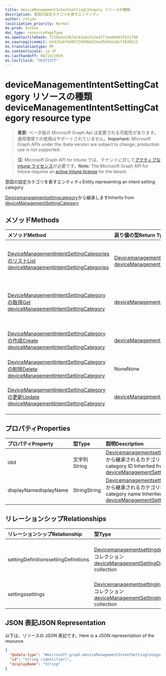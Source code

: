 ```yaml
---
title: deviceManagementIntentSettingCategory リソースの種類
description: 意図の設定カテゴリを表すエンティティ
author: rolyon
localization_priority: Normal
ms.prod: Intune
doc_type: resourcePageType
ms.openlocfilehash: f216eba1967dc01adcb12e4777ea0d403fb31798
ms.sourcegitcommit: b5425ebf648572569b032ded5b56e1dcf3830515
ms.translationtype: MT
ms.contentlocale: ja-JP
ms.lasthandoff: 08/13/2019
ms.locfileid: "36371377"
---
```

# <a name="devicemanagementintentsettingcategory-resource-type"></a><span data-ttu-id="5a735-103">deviceManagementIntentSettingCategory リソースの種類</span><span class="sxs-lookup"><span data-stu-id="5a735-103">deviceManagementIntentSettingCategory resource type</span></span>

> <span data-ttu-id="5a735-104">**重要:** ベータ版の Microsoft Graph Api は変更される可能性があります。運用環境での使用はサポートされていません。</span><span class="sxs-lookup"><span data-stu-id="5a735-104">**Important:** Microsoft Graph APIs under the /beta version are subject to change; production use is not supported.</span></span>

> <span data-ttu-id="5a735-105">**注:** Microsoft Graph API for Intune では、テナントに対して[アクティブな intune ライセンス](https://go.microsoft.com/fwlink/?linkid=839381)が必要です。</span><span class="sxs-lookup"><span data-stu-id="5a735-105">**Note:** The Microsoft Graph API for Intune requires an [active Intune license](https://go.microsoft.com/fwlink/?linkid=839381) for the tenant.</span></span>

<span data-ttu-id="5a735-106">意図の設定カテゴリを表すエンティティ</span><span class="sxs-lookup"><span data-stu-id="5a735-106">Entity representing an intent setting category</span></span>


<span data-ttu-id="5a735-107">[Devicemanagementsettingcategory](../resources/intune-deviceintent-devicemanagementsettingcategory.md)から継承します</span><span class="sxs-lookup"><span data-stu-id="5a735-107">Inherits from [deviceManagementSettingCategory](../resources/intune-deviceintent-devicemanagementsettingcategory.md)</span></span>

## <a name="methods"></a><span data-ttu-id="5a735-108">メソッド</span><span class="sxs-lookup"><span data-stu-id="5a735-108">Methods</span></span>
|<span data-ttu-id="5a735-109">メソッド</span><span class="sxs-lookup"><span data-stu-id="5a735-109">Method</span></span>|<span data-ttu-id="5a735-110">戻り値の型</span><span class="sxs-lookup"><span data-stu-id="5a735-110">Return Type</span></span>|<span data-ttu-id="5a735-111">説明</span><span class="sxs-lookup"><span data-stu-id="5a735-111">Description</span></span>|
|:---|:---|:---|
|[<span data-ttu-id="5a735-112">DeviceManagementIntentSettingCategories のリスト</span><span class="sxs-lookup"><span data-stu-id="5a735-112">List deviceManagementIntentSettingCategories</span></span>](../api/intune-deviceintent-devicemanagementintentsettingcategory-list.md)|<span data-ttu-id="5a735-113">[Devicemanagementintentsettingcategory](../resources/intune-deviceintent-devicemanagementintentsettingcategory.md)コレクション</span><span class="sxs-lookup"><span data-stu-id="5a735-113">[deviceManagementIntentSettingCategory](../resources/intune-deviceintent-devicemanagementintentsettingcategory.md) collection</span></span>|<span data-ttu-id="5a735-114">[Devicemanagementintentsettingcategory](../resources/intune-deviceintent-devicemanagementintentsettingcategory.md)オブジェクトのプロパティとリレーションシップをリストします。</span><span class="sxs-lookup"><span data-stu-id="5a735-114">List properties and relationships of the [deviceManagementIntentSettingCategory](../resources/intune-deviceintent-devicemanagementintentsettingcategory.md) objects.</span></span>|
|[<span data-ttu-id="5a735-115">DeviceManagementIntentSettingCategory の取得</span><span class="sxs-lookup"><span data-stu-id="5a735-115">Get deviceManagementIntentSettingCategory</span></span>](../api/intune-deviceintent-devicemanagementintentsettingcategory-get.md)|[<span data-ttu-id="5a735-116">deviceManagementIntentSettingCategory</span><span class="sxs-lookup"><span data-stu-id="5a735-116">deviceManagementIntentSettingCategory</span></span>](../resources/intune-deviceintent-devicemanagementintentsettingcategory.md)|<span data-ttu-id="5a735-117">[Devicemanagementintentsettingcategory](../resources/intune-deviceintent-devicemanagementintentsettingcategory.md)オブジェクトのプロパティとリレーションシップを読み取ります。</span><span class="sxs-lookup"><span data-stu-id="5a735-117">Read properties and relationships of the [deviceManagementIntentSettingCategory](../resources/intune-deviceintent-devicemanagementintentsettingcategory.md) object.</span></span>|
|[<span data-ttu-id="5a735-118">DeviceManagementIntentSettingCategory の作成</span><span class="sxs-lookup"><span data-stu-id="5a735-118">Create deviceManagementIntentSettingCategory</span></span>](../api/intune-deviceintent-devicemanagementintentsettingcategory-create.md)|[<span data-ttu-id="5a735-119">deviceManagementIntentSettingCategory</span><span class="sxs-lookup"><span data-stu-id="5a735-119">deviceManagementIntentSettingCategory</span></span>](../resources/intune-deviceintent-devicemanagementintentsettingcategory.md)|<span data-ttu-id="5a735-120">新しい[Devicemanagementintentsettingcategory](../resources/intune-deviceintent-devicemanagementintentsettingcategory.md)オブジェクトを作成します。</span><span class="sxs-lookup"><span data-stu-id="5a735-120">Create a new [deviceManagementIntentSettingCategory](../resources/intune-deviceintent-devicemanagementintentsettingcategory.md) object.</span></span>|
|[<span data-ttu-id="5a735-121">DeviceManagementIntentSettingCategory の削除</span><span class="sxs-lookup"><span data-stu-id="5a735-121">Delete deviceManagementIntentSettingCategory</span></span>](../api/intune-deviceintent-devicemanagementintentsettingcategory-delete.md)|<span data-ttu-id="5a735-122">None</span><span class="sxs-lookup"><span data-stu-id="5a735-122">None</span></span>|<span data-ttu-id="5a735-123">[Devicemanagementintentsettingcategory](../resources/intune-deviceintent-devicemanagementintentsettingcategory.md)を削除します。</span><span class="sxs-lookup"><span data-stu-id="5a735-123">Deletes a [deviceManagementIntentSettingCategory](../resources/intune-deviceintent-devicemanagementintentsettingcategory.md).</span></span>|
|[<span data-ttu-id="5a735-124">DeviceManagementIntentSettingCategory の更新</span><span class="sxs-lookup"><span data-stu-id="5a735-124">Update deviceManagementIntentSettingCategory</span></span>](../api/intune-deviceintent-devicemanagementintentsettingcategory-update.md)|[<span data-ttu-id="5a735-125">deviceManagementIntentSettingCategory</span><span class="sxs-lookup"><span data-stu-id="5a735-125">deviceManagementIntentSettingCategory</span></span>](../resources/intune-deviceintent-devicemanagementintentsettingcategory.md)|<span data-ttu-id="5a735-126">[Devicemanagementintentsettingcategory](../resources/intune-deviceintent-devicemanagementintentsettingcategory.md)オブジェクトのプロパティを更新します。</span><span class="sxs-lookup"><span data-stu-id="5a735-126">Update the properties of a [deviceManagementIntentSettingCategory](../resources/intune-deviceintent-devicemanagementintentsettingcategory.md) object.</span></span>|

## <a name="properties"></a><span data-ttu-id="5a735-127">プロパティ</span><span class="sxs-lookup"><span data-stu-id="5a735-127">Properties</span></span>
|<span data-ttu-id="5a735-128">プロパティ</span><span class="sxs-lookup"><span data-stu-id="5a735-128">Property</span></span>|<span data-ttu-id="5a735-129">型</span><span class="sxs-lookup"><span data-stu-id="5a735-129">Type</span></span>|<span data-ttu-id="5a735-130">説明</span><span class="sxs-lookup"><span data-stu-id="5a735-130">Description</span></span>|
|:---|:---|:---|
|<span data-ttu-id="5a735-131">id</span><span class="sxs-lookup"><span data-stu-id="5a735-131">id</span></span>|<span data-ttu-id="5a735-132">文字列</span><span class="sxs-lookup"><span data-stu-id="5a735-132">String</span></span>|<span data-ttu-id="5a735-133">[Devicemanagementsettingcategory](../resources/intune-deviceintent-devicemanagementsettingcategory.md)から継承されるカテゴリ ID</span><span class="sxs-lookup"><span data-stu-id="5a735-133">The category ID Inherited from [deviceManagementSettingCategory](../resources/intune-deviceintent-devicemanagementsettingcategory.md)</span></span>|
|<span data-ttu-id="5a735-134">displayName</span><span class="sxs-lookup"><span data-stu-id="5a735-134">displayName</span></span>|<span data-ttu-id="5a735-135">String</span><span class="sxs-lookup"><span data-stu-id="5a735-135">String</span></span>|<span data-ttu-id="5a735-136">[Devicemanagementsettingcategory](../resources/intune-deviceintent-devicemanagementsettingcategory.md)から継承されるカテゴリ名</span><span class="sxs-lookup"><span data-stu-id="5a735-136">The category name Inherited from [deviceManagementSettingCategory](../resources/intune-deviceintent-devicemanagementsettingcategory.md)</span></span>|

## <a name="relationships"></a><span data-ttu-id="5a735-137">リレーションシップ</span><span class="sxs-lookup"><span data-stu-id="5a735-137">Relationships</span></span>
|<span data-ttu-id="5a735-138">リレーションシップ</span><span class="sxs-lookup"><span data-stu-id="5a735-138">Relationship</span></span>|<span data-ttu-id="5a735-139">型</span><span class="sxs-lookup"><span data-stu-id="5a735-139">Type</span></span>|<span data-ttu-id="5a735-140">説明</span><span class="sxs-lookup"><span data-stu-id="5a735-140">Description</span></span>|
|:---|:---|:---|
|<span data-ttu-id="5a735-141">settingDefinitions</span><span class="sxs-lookup"><span data-stu-id="5a735-141">settingDefinitions</span></span>|<span data-ttu-id="5a735-142">[Devicemanagementsettingdefinition](../resources/intune-deviceintent-devicemanagementsettingdefinition.md)コレクション</span><span class="sxs-lookup"><span data-stu-id="5a735-142">[deviceManagementSettingDefinition](../resources/intune-deviceintent-devicemanagementsettingdefinition.md) collection</span></span>|<span data-ttu-id="5a735-143">このカテゴリには、 [Devicemanagementsettingcategory](../resources/intune-deviceintent-devicemanagementsettingcategory.md)から継承する設定定義が含まれます。</span><span class="sxs-lookup"><span data-stu-id="5a735-143">The setting definitions this category contains Inherited from [deviceManagementSettingCategory](../resources/intune-deviceintent-devicemanagementsettingcategory.md)</span></span>|
|<span data-ttu-id="5a735-144">settings</span><span class="sxs-lookup"><span data-stu-id="5a735-144">settings</span></span>|<span data-ttu-id="5a735-145">[Devicemanagementsettinginstance](../resources/intune-deviceintent-devicemanagementsettinginstance.md)コレクション</span><span class="sxs-lookup"><span data-stu-id="5a735-145">[deviceManagementSettingInstance](../resources/intune-deviceintent-devicemanagementsettinginstance.md) collection</span></span>|<span data-ttu-id="5a735-146">このカテゴリに含まれる設定</span><span class="sxs-lookup"><span data-stu-id="5a735-146">The settings this category contains</span></span>|

## <a name="json-representation"></a><span data-ttu-id="5a735-147">JSON 表記</span><span class="sxs-lookup"><span data-stu-id="5a735-147">JSON Representation</span></span>
<span data-ttu-id="5a735-148">以下は、リソースの JSON 表記です。</span><span class="sxs-lookup"><span data-stu-id="5a735-148">Here is a JSON representation of the resource.</span></span>
<!-- {
  "blockType": "resource",
  "keyProperty": "id",
  "@odata.type": "microsoft.graph.deviceManagementIntentSettingCategory"
}
-->
``` json
{
  "@odata.type": "#microsoft.graph.deviceManagementIntentSettingCategory",
  "id": "String (identifier)",
  "displayName": "String"
}
```



